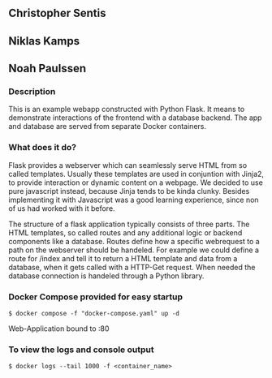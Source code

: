 ## Christopher Sentis
## Niklas Kamps
## Noah Paulssen

### Description

This is an example webapp constructed with Python Flask. 
It means to demonstrate interactions of the frontend with a database backend. 
The app and database are served from separate Docker containers. 

### What does it do?

Flask provides a webserver which can seamlessly serve HTML from so called templates. 
Usually these templates are used in conjuntion with Jinja2, to provide interaction or dynamic content on a webpage. 
We decided to use pure javascript instead, because Jinja tends to be kinda clunky. 
Besides implementing it with Javascript was a good learning experience, since non of us had worked with it before. 

The structure of a flask application typically consists of three parts. 
The HTML templates, so called routes and any additional logic or backend components like a database. 
Routes define how a specific webrequest to a path on the webserver should be handeled. 
For example we could define a route for /index and tell it to return a HTML template and data from a database, when it gets called with a HTTP-Get request. When needed the database connection is handeled through a Python library. 

### Docker Compose provided for easy startup

```
$ docker compose -f "docker-compose.yaml" up -d
```

Web-Application bound to :80

### To view the logs and console output

```
$ docker logs --tail 1000 -f <container_name>
```